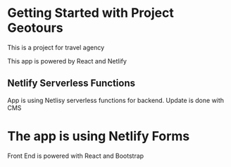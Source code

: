 # Getting Started with Project Geotours

This is a project for travel agency

This app is powered by React and Netlify

## Netlify Serverless Functions

App is using Netlisy serverless functions for backend. Update is done with CMS

# The app is using Netlify Forms

Front End is powered with React and Bootstrap